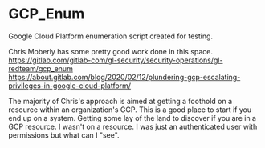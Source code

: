 # GCP_Enum
Google Cloud Platform enumeration script created for testing.

Chris Moberly has some pretty good work done in this space.
https://gitlab.com/gitlab-com/gl-security/security-operations/gl-redteam/gcp_enum<br/>
https://about.gitlab.com/blog/2020/02/12/plundering-gcp-escalating-privileges-in-google-cloud-platform/

The majority of Chris's approach is aimed at getting a foothold on a resource within an organization's GCP. This is a good place to start if you end up on a system. Getting some lay of the land to discover if you are in a GCP resource. I wasn't on a resource. I was just an authenticated user with permissions but what can I "see".
